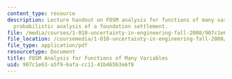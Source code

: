 ```yaml
---
content_type: resource
description: Lecture handout on FOSM analysis for functions of many variables and
  probabilistic analysis of a foundation settlement.
file: /media/courses/1-010-uncertainty-in-engineering-fall-2008/907c1e63a5f96afacc1141b465b3e6f8_app_14.pdf
file_location: /coursemedia/1-010-uncertainty-in-engineering-fall-2008/907c1e63a5f96afacc1141b465b3e6f8_app_14.pdf
file_type: application/pdf
resourcetype: Document
title: FOSM Analysis for Functions of Many Variables
uid: 907c1e63-a5f9-6afa-cc11-41b465b3e6f8
---
```


